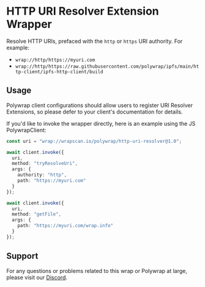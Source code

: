 # HTTP URI Resolver Extension Wrapper
Resolve HTTP URIs, prefaced with the `http` or `https` URI authority. For example:
- `wrap://http/https://myuri.com`
- `wrap://http/https://raw.githubusercontent.com/polywrap/ipfs/main/http-client/ipfs-http-client/build`

## Usage
Polywrap client configurations should allow users to register URI Resolver Extensions, so please defer to your client's documentation for details.

If you'd like to invoke the wrapper directly, here is an example using the JS PolywrapClient:

```typescript
const uri = "wrap://wrapscan.io/polywrap/http-uri-resolver@1.0";

await client.invoke({
  uri,
  method: "tryResolveUri",
  args: {
    authority: "http",
    path: "https://myuri.com"
  }
});

await client.invoke({
  uri,
  method: "getFile",
  args: {
    path: "https://myuri.com/wrap.info"
  }
});
```

## Support

For any questions or problems related to this wrap or Polywrap at large, please visit our [Discord](https://discord.polywrap.io).
